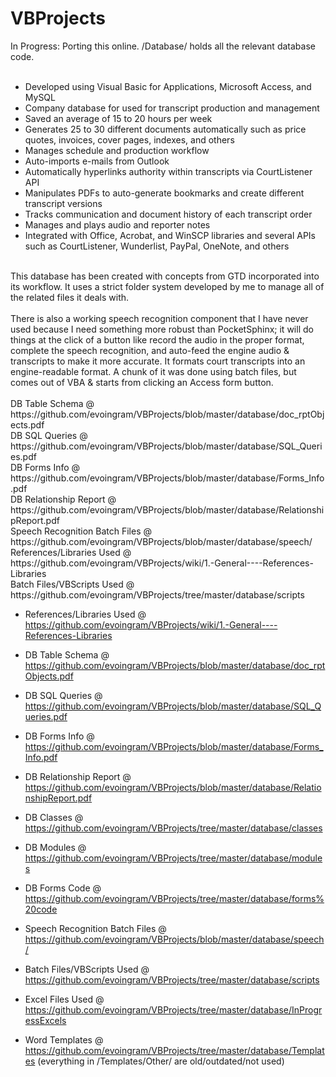 # VBProjects

In Progress:  Porting this online.
/Database/ holds all the relevant database code.<br><br>

* Developed using Visual Basic for Applications, Microsoft Access, and MySQL
* Company database for used for transcript production and management
* Saved an average of 15 to 20 hours per week
* Generates 25 to 30 different documents automatically such as price quotes, invoices, cover pages, indexes, and others
* Manages schedule and production workflow
* Auto-imports e-mails from Outlook
* Automatically hyperlinks authority within transcripts via CourtListener API
* Manipulates PDFs to auto-generate bookmarks and create different transcript versions
* Tracks communication and document history of each transcript order
* Manages and plays audio and reporter notes
* Integrated with Office, Acrobat, and WinSCP libraries and several APIs such as CourtListener, Wunderlist, PayPal, OneNote, and others
<br>
This database has been created with concepts from GTD incorporated into its workflow. It uses a strict folder system developed by me to manage all of the related files it deals with.
<br><br>
There is also a working speech recognition component that I have never used because I need something more robust than PocketSphinx; it will do things at the click of a button like record the audio in the proper format, complete the speech recognition, and auto-feed the engine audio & transcripts to make it more accurate. It formats court transcripts into an engine-readable format. A chunk of it was done using batch files, but comes out of VBA & starts from clicking an Access form button.
<br><br>
DB Table Schema @ https://github.com/evoingram/VBProjects/blob/master/database/doc_rptObjects.pdf<br>
DB SQL Queries @ https://github.com/evoingram/VBProjects/blob/master/database/SQL_Queries.pdf<br>
DB Forms Info @ https://github.com/evoingram/VBProjects/blob/master/database/Forms_Info.pdf<br>
DB Relationship Report @ https://github.com/evoingram/VBProjects/blob/master/database/RelationshipReport.pdf<br>
Speech Recognition Batch Files @ https://github.com/evoingram/VBProjects/blob/master/database/speech/<br>
References/Libraries Used @ https://github.com/evoingram/VBProjects/wiki/1.-General----References-Libraries<br>
Batch Files/VBScripts Used @ https://github.com/evoingram/VBProjects/tree/master/database/scripts<br>

* References/Libraries Used @ https://github.com/evoingram/VBProjects/wiki/1.-General----References-Libraries
* DB Table Schema @ https://github.com/evoingram/VBProjects/blob/master/database/doc_rptObjects.pdf
* DB SQL Queries @ https://github.com/evoingram/VBProjects/blob/master/database/SQL_Queries.pdf
* DB Forms Info @ https://github.com/evoingram/VBProjects/blob/master/database/Forms_Info.pdf
* DB Relationship Report @ https://github.com/evoingram/VBProjects/blob/master/database/RelationshipReport.pdf
* DB Classes @ https://github.com/evoingram/VBProjects/tree/master/database/classes
* DB Modules @ https://github.com/evoingram/VBProjects/tree/master/database/modules
* DB Forms Code @ https://github.com/evoingram/VBProjects/tree/master/database/forms%20code

* Speech Recognition Batch Files @ https://github.com/evoingram/VBProjects/blob/master/database/speech/
* Batch Files/VBScripts Used @ https://github.com/evoingram/VBProjects/tree/master/database/scripts
* Excel Files Used @ https://github.com/evoingram/VBProjects/tree/master/database/InProgressExcels

* Word Templates @ https://github.com/evoingram/VBProjects/tree/master/database/Templates
(everything in /Templates/Other/ are old/outdated/not used)
